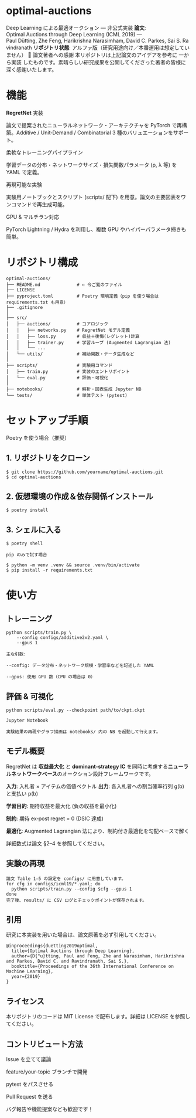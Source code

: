 # optimal-auctions

Deep Learning による最適オークション — 非公式実装
**論文**: Optimal Auctions through Deep Learning (ICML 2019) — Paul Dütting, Zhe Feng, Harikrishna Narasimham, David C. Parkes, Sai S. Ravindranath
**リポジトリ状態**: アルファ版（研究用途向け／本番運用は想定していません）
🙏 論文著者への感謝
本リポジトリは上記論文のアイデアを参考に 一から実装 したものです。素晴らしい研究成果を公開してくださった著者の皆様に深く感謝いたします。

# 機能

**RegretNet** 実装

論文で提案されたニューラルネットワーク・アーキテクチャを PyTorch で再構築。Additive / Unit‑Demand / Combinatorial 3 種のバリュエーションをサポート。

柔軟なトレーニングパイプライン

学習データの分布・ネットワークサイズ・損失関数パラメータ (ρ, λ 等) を YAML で定義。

再現可能な実験

実験用ノートブックとスクリプト (scripts/ 配下) を用意。論文の主要図表をワンコマンドで再生成可能。

GPU & マルチラン対応

PyTorch Lightning / Hydra を利用し、複数 GPU やハイパーパラメータ掃きも簡単。

# リポジトリ構成
```text
optimal-auctions/
├── README.md              # ← 今ご覧のファイル
├── LICENSE
├── pyproject.toml         # Poetry 環境定義（pip を使う場合は requirements.txt も用意）
├── .gitignore
│
├── src/
│   ├── auctions/          # コアロジック
│   │   ├── networks.py    # RegretNet モデル定義
│   │   ├── loss.py        # 収益＋後悔(レグレット)計算
│   │   ├── trainer.py     # 学習ループ (Augmented Lagrangian 法)
│   │   └── ...
│   └── utils/             # 補助関数・データ生成など
│
├── scripts/               # 実験用コマンド
│   ├── train.py           # 実装のエントリポイント
│   └── eval.py            # 評価・可視化
│
├── notebooks/             # 解析・図表生成 Jupyter NB
└── tests/                 # 単体テスト (pytest)
```

# セットアップ手順

Poetry を使う場合（推奨）

## 1. リポジトリをクローン
```text
$ git clone https://github.com/yourname/optimal-auctions.git
$ cd optimal-auctions
```

## 2. 仮想環境の作成＆依存関係インストール
```text
$ poetry install
```

## 3. シェルに入る

```text
$ poetry shell

pip のみで試す場合

$ python -m venv .venv && source .venv/bin/activate
$ pip install -r requirements.txt
```

# 使い方

## トレーニング
```text
python scripts/train.py \
    --config configs/additive2x2.yaml \
    --gpus 1

主な引数:

--config: データ分布・ネットワーク規模・学習率などを記述した YAML

--gpus: 使用 GPU 数（CPU の場合は 0）
```

## 評価 & 可視化
```text
python scripts/eval.py --checkpoint path/to/ckpt.ckpt

Jupyter Notebook

実験結果の再現やグラフ描画は notebooks/ 内の NB を起動して行えます。
```

## モデル概要
RegretNet は **収益最大化** と **dominant‑strategy IC** を同時に考慮する**ニューラルネットワークベース**のオークション設計フレームワークです。

**入力**: 入札者 × アイテムの価値ベクトル
**出力**: 各入札者への割当確率行列 g(b) と支払い p(b)

**学習目的**: 期待収益を最大化 (負の収益を最小化)

**制約**: 期待 ex‑post regret = 0 (DSIC 達成)

**最適化**: Augmented Lagrangian 法により、制約付き最適化を勾配ベースで解く

詳細数式は論文 §2–4 を参照してください。

## 実験の再現
```text
論文 Table 1–5 の設定を configs/ に用意しています。
for cfg in configs/icml19/*.yaml; do
  python scripts/train.py --config $cfg --gpus 1
done
完了後、results/ に CSV ログとチェックポイントが保存されます。
```

## 引用

研究に本実装を用いた場合は、論文原著を必ず引用してください。
```text
@inproceedings{duetting2019optimal,
  title={Optimal Auctions through Deep Learning},
  author={D{"u}tting, Paul and Feng, Zhe and Narasimham, Harikrishna and Parkes, David C. and Ravindranath, Sai S.},
  booktitle={Proceedings of the 36th International Conference on Machine Learning},
  year={2019}
}
```

## ライセンス

本リポジトリのコードは MIT License で配布します。詳細は LICENSE を参照してください。

## コントリビュート方法

Issue を立てて議論

feature/your-topic ブランチで開発

pytest をパスさせる

Pull Request を送る

バグ報告や機能提案なども歓迎です！
